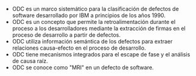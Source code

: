 * ODC es un marco sistemático para la clasificación de defectos de software desarrollado por IBM a principios de los años 1990.
* ODC es un concepto que permite la retroalimentación durante el proceso a los desarrolladores mediante la extracción de firmas en el proceso de desarrollo a partir de defectos.
* ODC utiliza información semántica de los defectos para extraer relaciones causa-efecto en el proceso de desarrollo.
* ODC tiene mecanismos integrados para el escape de fase y el análisis de causa raíz.
* ODC se conoce como "MRI" en un defecto de software.

